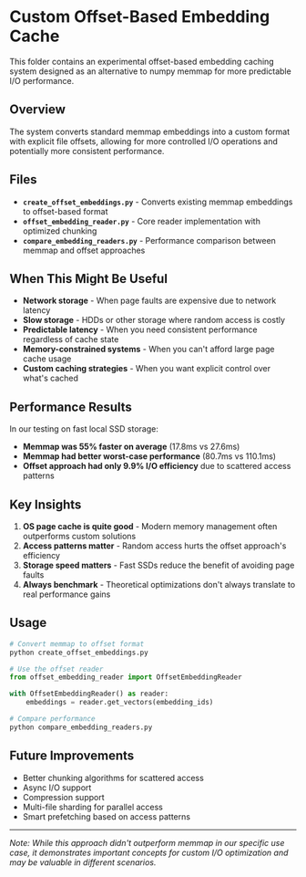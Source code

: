 # Custom Offset-Based Embedding Cache

This folder contains an experimental offset-based embedding caching system designed as an alternative to numpy memmap for more predictable I/O performance.

## Overview

The system converts standard memmap embeddings into a custom format with explicit file offsets, allowing for more controlled I/O operations and potentially more consistent performance.

## Files

- **`create_offset_embeddings.py`** - Converts existing memmap embeddings to offset-based format
- **`offset_embedding_reader.py`** - Core reader implementation with optimized chunking
- **`compare_embedding_readers.py`** - Performance comparison between memmap and offset approaches

## When This Might Be Useful

- **Network storage** - When page faults are expensive due to network latency
- **Slow storage** - HDDs or other storage where random access is costly
- **Predictable latency** - When you need consistent performance regardless of cache state
- **Memory-constrained systems** - When you can't afford large page cache usage
- **Custom caching strategies** - When you want explicit control over what's cached

## Performance Results

In our testing on fast local SSD storage:
- **Memmap was 55% faster on average** (17.8ms vs 27.6ms)
- **Memmap had better worst-case performance** (80.7ms vs 110.1ms)
- **Offset approach had only 9.9% I/O efficiency** due to scattered access patterns

## Key Insights

1. **OS page cache is quite good** - Modern memory management often outperforms custom solutions
2. **Access patterns matter** - Random access hurts the offset approach's efficiency
3. **Storage speed matters** - Fast SSDs reduce the benefit of avoiding page faults
4. **Always benchmark** - Theoretical optimizations don't always translate to real performance gains

## Usage

```python
# Convert memmap to offset format
python create_offset_embeddings.py

# Use the offset reader
from offset_embedding_reader import OffsetEmbeddingReader

with OffsetEmbeddingReader() as reader:
    embeddings = reader.get_vectors(embedding_ids)

# Compare performance
python compare_embedding_readers.py
```

## Future Improvements

- Better chunking algorithms for scattered access
- Async I/O support
- Compression support
- Multi-file sharding for parallel access
- Smart prefetching based on access patterns

---

*Note: While this approach didn't outperform memmap in our specific use case, it demonstrates important concepts for custom I/O optimization and may be valuable in different scenarios.* 